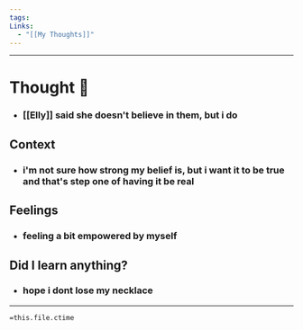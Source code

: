 ```yaml
---
tags: 
Links:
  - "[[My Thoughts]]"
---
```

- - - 
# Thought 💭 
- ### **[[Elly]] said she doesn't believe in them, but i do**
## Context
- ### i'm not sure how strong my belief is, but i want it to be true and that's step one of having it be real
## Feelings
- ### feeling a bit empowered by myself   
## Did I learn anything?
- ### hope i dont lose my necklace

- - - 
`=this.file.ctime`

